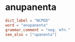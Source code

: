 # anupanenta

``` toml
dict_label = "NCPED"
word = "anupanenta"
grammar_comment = "neg. mfn."
see_also = ["upanenta"]
```

